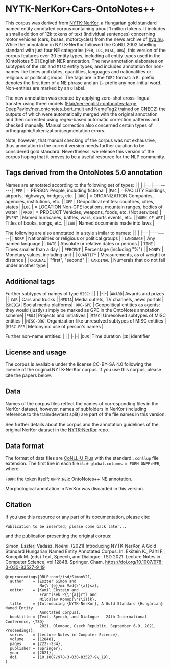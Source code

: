
# NYTK-NerKor+Cars-OntoNotes++

This corpus was derived from [NYTK-NerKor](https://github.com/nytud/NYTK-NerKor), a Hungarian gold standard named entity annotated corpus containing about 1 million tokens. 
It includes a small addition of 12k tokens of text (individual sentences) concerning motor vehicles (cars, buses, motorcycles) from the news archive of [hvg.hu](hvg.hu).
While the annotation in NYTK-NerKor followed the CoNLL2002 labelling standard with just four NE categories (`PER`, `LOC`, `MISC`, `ORG`), this version of the corpus features over 30 entity types, including all entity types used in the [OntoNotes 5.0] English NER annotation.
The new annotation elaborates on subtypes of the `LOC` and `MISC` entity types, and includes annotation for non-names like times and dates, quantities, languages and nationalities or religious or political groups.
The tags are in the `IOB2` format: a `B-` prefix denotes the first item of a NE phrase and an `I-` prefix any non-initial word. Non-entities are marked by an `O` label. 

The new annotation was created by applying zero-shot cross-lingual transfer using three models ([Flair/ner-english-ontonotes-large](https://huggingface.co/flair/ner-english-ontonotes-large), [DeepPavlov/ner_ontonotes_bert_mult](http://docs.deeppavlov.ai/en/master/features/models/ner.html) and [NameTag2 trained on CNEC2](https://ufal.mff.cuni.cz/nametag/2)) the outputs of which were automatically merged with the original annotation and then corrected using regex-based automatic correction patterns and checked manually. Manual correction also concerned certain types of  orthographic/tokenization/segmentation errors.

Note, however, that manual checking of the corpus was not exhaustive, thus annotation in the current version needs further curation to be considered gold standard. Nevertheless, we release this version of the corpus hoping that it proves to be a useful resource for the NLP community.

## Tags derived from the OntoNotes 5.0 annotation

Names are annotated according to the following set of types:
| | | 
|---|---------|
|`PER` | = PERSON People, including fictional |
|`FAC` | = FACILITY Buildings, airports, highways, bridges, etc. |
|`ORG` | = ORGANIZATION Companies, agencies, institutions, etc. |
|`GPE` | Geopolitical entites: countries, cities, states |
|`LOC` | = LOCATION Non-GPE locations, mountain ranges, bodies of water |
|`PROD` | = PRODUCT Vehicles, weapons, foods, etc. (Not services) |
|`EVENT` | Named hurricanes, battles, wars, sports events, etc. |
|`WORK_OF_ART` | Titles of books, songs, etc. |
|`LAW` | Named documents made into laws  |

The following are also annotated in a style similar to names:
| | | 
|---|---------|
| `NORP` | Nationalities or religious or political groups |
| `LANGUAGE` | Any named language |
| `DATE` | Absolute or relative dates or periods |
| `TIME` | Times smaller than a day |
| `PERCENT` | Percentage (including "%") |
| `MONEY` | Monetary values, including unit |
| `QUANTITY` | Measurements, as of weight or distance |
| `ORDINAL` | "first", "second" |
| `CARDINAL` | Numerals that do not fall under another type |

## Additional tags
Further subtypes of names of type `MISC`:
| | |
|-|-|
|`AWARD`| Awards and prizes |
| `CAR` | Cars and trucks |
|`MEDIA`| Media outlets, TV channels, news portals|
|`SMEDIA`| Social media platforms|
|`ORG-GPE` | Geopolitical entities as agents: they would (justly) simply be marked as GPE in the OntoNotes annotation scheme|
|`PROJ`| Projects and initiatives |
|`MISC`| Unresolved subtypes of MISC entities |
|`MISC-ORG`| Organization-like unresolved subtypes of MISC entities |
|`MISC-PER`| Metonymic use of person's names |

Further non-name entities:
| | |
|-|-|
|`DUR` |Time duration
|`ID`| identifier
 
## License and usage

The corpus is available under the license CC-BY-SA 4.0 following the license of the original NYTK-NerKor corpus. If you use this corpus, please cite the papers below. 

## Data

Names of the corpus files reflect the names of corresponding files in the NerKor dataset, however, names of subfolders in NerKor (including reference to the train/dev/test split) are part of the file names in this version. 

See further details about the corpus and the annotation guidelines of the original NerKor dataset in the [NYTK-NerKor](https://github.com/nytud/NYTK-NerKor) repo.

## Data format

The format of data files are [CoNLL-U Plus](https://universaldependencies.org/ext-format.html) with the standard `.conllup` file extension. The first line in each file is: `# global.columns = FORM ONPP:NER`, where:

`FORM`: the token itself;
`ONPP:NER`: OntoNotes++ NE annotation.

Morphological annotation in NerKor was discarded in this version.

## Citation

If you use this resource or any part of its documentation, please cite:

```
Publication to be inserted, please come back later...
```

and the publication presenting the original corpus:

Simon, Eszter; Vadász, Noémi. (2021) Introducing NYTK-NerKor, A Gold Standard Hungarian Named Entity Annotated Corpus. In: Ekštein K., Pártl F., Konopík M. (eds) Text, Speech, and Dialogue. TSD 2021. Lecture Notes in Computer Science, vol 12848. Springer, Cham. https://doi.org/10.1007/978-3-030-83527-9_19


```
@inproceedings{DBLP:conf/tsd/SimonV21,
  author    = {Eszter Simon and
               No{\'{e}}mi Vad{\'{a}}sz},
  editor    = {Kamil Ekstein and
               Frantisek P{\'{a}}rtl and
               Miloslav Konop{\'{\i}}k},
  title     = {Introducing {NYTK-NerKor}, A Gold Standard {Hungarian} Named Entity
               Annotated Corpus},
  booktitle = {Text, Speech, and Dialogue - 24th International Conference, {TSD}
               2021, Olomouc, Czech Republic, September 6-9, 2021, Proceedings},
  series    = {Lecture Notes in Computer Science},
  volume    = {12848},
  pages     = {222--234},
  publisher = {Springer},
  year      = {2021},
  doi       = {10.1007/978-3-030-83527-9\_19},
}
```
